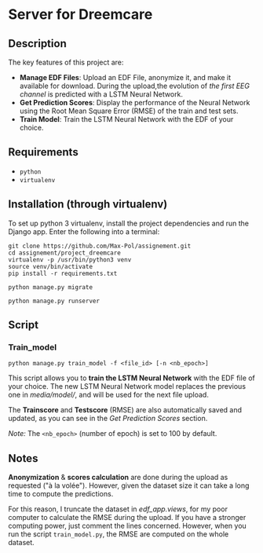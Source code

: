 # Server for Dreemcare

## Description
The key features of this project are:

* **Manage EDF Files**: Upload an EDF File, anonymize it, and make it available for download. During the upload,the evolution of *the first EEG channel* is predicted with a LSTM Neural Network.
* **Get Prediction Scores**: Display the performance of the Neural Network using the Root Mean Square Error (RMSE) of the train and test sets.
* **Train Model**: Train the LSTM Neural Network with the EDF of your choice.


## Requirements
* `python`
* `virtualenv`

## Installation (through virtualenv)
To set up python 3 virtualenv, install the project dependencies and run the Django app. Enter the following into a terminal:

```shell
git clone https://github.com/Max-Pol/assignement.git
cd assignement/project_dreemcare
virtualenv -p /usr/bin/python3 venv
source venv/bin/activate
pip install -r requirements.txt

python manage.py migrate

python manage.py runserver
```

## Script
### Train_model
```shell
python manage.py train_model -f <file_id> [-n <nb_epoch>]
```
This script allows you to **train the LSTM Neural Network** with the EDF file of your choice.
The new LSTM Neural Network model replaces the previous one in *media/model/*, and will be used for the next file upload.

The **Trainscore** and **Testscore** (RMSE) are also automatically saved and updated, as you can see in
the *Get Prediction Scores* section.
 
*Note:* The `<nb_epoch>` (number of epoch)  is set to 100 by default.


## Notes
**Anonymization** &  **scores calculation** are done during the upload as requested ("à la volée"). 
However, given the dataset size it can take a long time to compute the predictions.

For this reason, I truncate the dataset in *edf_app.views*, for my poor computer to calculate the RMSE
during the upload.
If you have a stronger computing power, just comment the lines concerned.
However, when you run the script `train_model.py`, the RMSE are computed on the whole dataset.